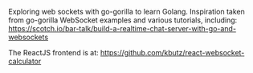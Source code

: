 Exploring web sockets with go-gorilla to learn Golang. Inspiration taken from go-gorilla WebSocket examples and various tutorials, including: https://scotch.io/bar-talk/build-a-realtime-chat-server-with-go-and-websockets

The ReactJS frontend is at: https://github.com/kbutz/react-websocket-calculator
